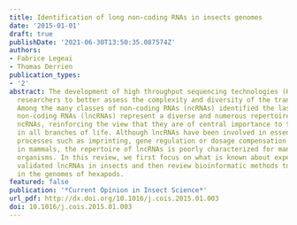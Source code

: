 ```yaml
---
title: Identification of long non-coding RNAs in insects genomes
date: '2015-01-01'
draft: true
publishDate: '2021-06-30T13:50:35.087574Z'
authors:
- Fabrice Legeai
- Thomas Derrien
publication_types:
- '2'
abstract: The development of high throughput sequencing technologies (HTS) has allowed
  researchers to better assess the complexity and diversity of the transcriptome.
  Among the many classes of non-coding RNAs (ncRNAs) identified the last decade, long
  non-coding RNAs (lncRNAs) represent a diverse and numerous repertoire of important
  ncRNAs, reinforcing the view that they are of central importance to the cell machinery
  in all branches of life. Although lncRNAs have been involved in essential biological
  processes such as imprinting, gene regulation or dosage compensation especially
  in mammals, the repertoire of lncRNAs is poorly characterized for many non-model
  organisms. In this review, we first focus on what is known about experimentally
  validated lncRNAs in insects and then review bioinformatic methods to annotate lncRNAs
  in the genomes of hexapods.
featured: false
publication: '*Current Opinion in Insect Science*'
url_pdf: http://dx.doi.org/10.1016/j.cois.2015.01.003
doi: 10.1016/j.cois.2015.01.003
---
```


